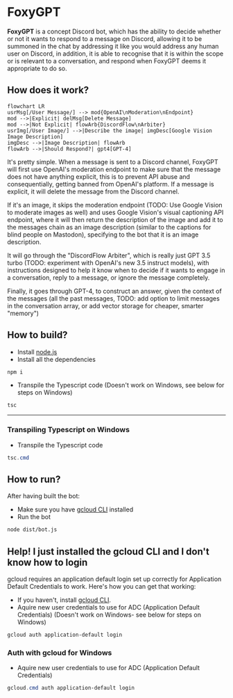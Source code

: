 # FoxyGPT

**FoxyGPT** is a concept Discord bot, which has the ability to decide whether or not it wants to respond to a message on Discord, allowing it to be summoned in the chat by addressing it like you would address any human user on Discord, in addition, it is able to recognise that it is within the scope or is relevant to a conversation, and respond when FoxyGPT deems it appropriate to do so.

## How does it work?

```mermaid
flowchart LR
usrMsg[/User Message/] --> mod{OpenAI\nModeration\nEndpoint}
mod -->|Explicit| delMsg[Delete Message]
mod -->|Not Explicit| flowArb{DiscordFlow\nArbiter}
usrImg[/User Image/] -->|Describe the image| imgDesc[Google Vision Image Description]
imgDesc -->|Image Description| flowArb
flowArb -->|Should Respond?| gpt4[GPT-4]
```

It's pretty simple. When a message is sent to a Discord channel, FoxyGPT will first use OpenAI's moderation endpoint to make sure that the message does not have anything explicit, this is to prevent API abuse and consequentially, getting banned from OpenAI's platform. If a message is explicit, it will delete the message from the Discord channel.

If it's an image, it skips the moderation endpoint (TODO: Use Google Vision to moderate images as well) and uses Google Vision's visual captioning API endpoint, where it will then return the description of the image and add it to the messages chain as an image description (similar to the captions for blind people on Mastodon), specifying to the bot that it is an image description.

It will go through the "DiscordFlow Arbiter", which is really just GPT 3.5 turbo (TODO: experiment with OpenAI's new 3.5 instruct models), with instructions designed to help it know when to decide if it wants to engage in a conversation, reply to a message, or ignore the message completely.

Finally, it goes through GPT-4, to construct an answer, given the context of the messages (all the past messages, TODO: add option to limit messages in the conversation array, or add vector storage for cheaper, smarter "memory")

## How to build?

- Install [node.js](https://nodejs.org/)
- Install all the dependencies

```sh
npm i
```

- Transpile the Typescript code (Doesn't work on Windows, see below for steps on Windows)

```sh
tsc
```

---

### Transpiling Typescript on Windows

- Transpile the Typescript code

```powershell
tsc.cmd
```

## How to run?

After having built the bot:

- Make sure you have [gcloud CLI](https://cloud.google.com/sdk/docs/install) installed
- Run the bot

```sh
node dist/bot.js
```

## Help! I just installed the gcloud CLI and I don't know how to login

gcloud requires an application default login set up correctly for Application Default Credentials to work. Here's how you can get that working:

- If you haven't, install [gcloud CLI](https://cloud.google.com/sdk/docs/install).
- Aquire new user credentials to use for ADC (Application Default Credentials) (Doesn't work on Windows- see below for steps on Windows)

```sh
gcloud auth application-default login
```

### Auth with gcloud for Windows

- Aquire new user credentials to use for ADC (Application Default Credentials)

```powershell
gcloud.cmd auth application-default login
```
